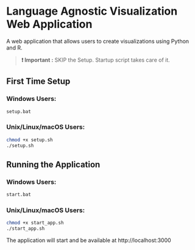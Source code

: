 # Language Agnostic Visualization Web Application

A web application that allows users to create visualizations using Python and R.

> **❗ Important :**
  SKIP the Setup. Startup script takes care of it.

## First Time Setup

### Windows Users:
```bash
setup.bat
```

### Unix/Linux/macOS Users:
```bash
chmod +x setup.sh
./setup.sh
```


## Running the Application

### Windows Users:
```bash
start.bat
```

### Unix/Linux/macOS Users:
```bash
chmod +x start_app.sh
./start_app.sh
```

The application will start and be available at http://localhost:3000
